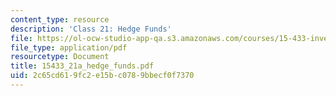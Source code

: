 ```yaml
---
content_type: resource
description: 'Class 21: Hedge Funds'
file: https://ol-ocw-studio-app-qa.s3.amazonaws.com/courses/15-433-investments-spring-2003/2c65cd619fc2e15bc0789bbecf0f7370_15433_21a_hedge_funds.pdf
file_type: application/pdf
resourcetype: Document
title: 15433_21a_hedge_funds.pdf
uid: 2c65cd61-9fc2-e15b-c078-9bbecf0f7370
---
```

